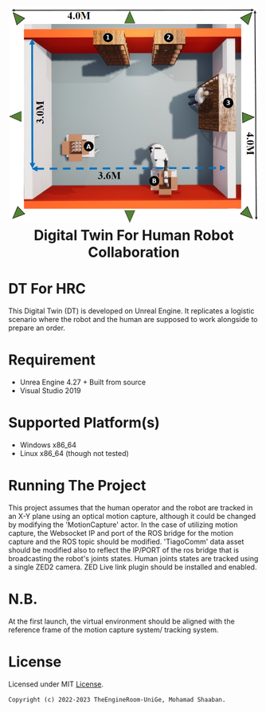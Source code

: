 <h1 align="center">
  <br>
  <a href="https://github.com/TheEngineRoom-UniGe">
    <img src="Resources/Env.png" alt="Enironment" width="500">
  </a>
  <br>
  Digital Twin For Human Robot Collaboration
  <br>
</h1>

# DT For HRC

This Digital Twin (DT) is developed on Unreal Engine. It replicates a logistic scenario where the robot and the human are supposed to work alongside to prepare an order.

# Requirement

 - Unrea Engine 4.27 + Built from source
 - Visual Studio 2019

# Supported Platform(s)

- Windows x86_64
- Linux x86_64 (though not tested)
# Running The Project

This project assumes that the human operator and the robot are tracked in an X-Y plane using an optical motion capture, although it could be changed by modifying the 'MotionCapture' actor. In the case of utilizing motion capture, the Websocket IP and port of the ROS bridge for the motion capture and the ROS topic should be modified.
'TiagoComm' data asset should be modified also to reflect the IP/PORT of the ros bridge that is broadcasting the robot's joints states.
Human joints states are tracked using a single ZED2 camera. ZED Live link plugin should be installed and enabled.

# N.B.

At the first launch, the virtual environment should be aligned with the reference frame of the motion capture system/ tracking system.

# License

Licensed under MIT [License](LICENSE).

```
Copyright (c) 2022-2023 TheEngineRoom-UniGe, Mohamad Shaaban.
```


